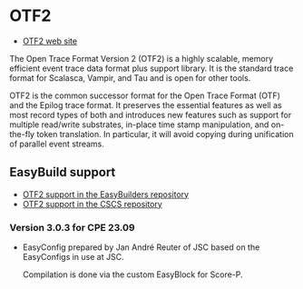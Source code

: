 # OTF2

- [OTF2 web site](https://www.vi-hps.org/projects/score-p)

The Open Trace Format Version 2 (OTF2) is a highly scalable, memory efficient 
event trace data format plus support library. It is the standard trace format for 
Scalasca, Vampir, and Tau and is open for other tools.

OTF2 is the common successor format for the Open Trace Format (OTF) and the Epilog 
trace format. It preserves the essential features as well as most record types of 
both and introduces new features such as support for multiple read/write substrates, 
in-place time stamp manipulation, and on-the-fly token translation. In particular, 
it will avoid copying during unification of parallel event streams.


## EasyBuild support

- [OTF2 support in the EasyBuilders repository](https://github.com/easybuilders/easybuild-easyconfigs/tree/develop/easybuild/easyconfigs/o/OTF2)
- [OTF2 support in the CSCS repository](https://github.com/easybuilders/CSCS/tree/master/easybuild/easyconfigs/o/OTF2)


### Version 3.0.3 for CPE 23.09

-   EasyConfig prepared by Jan André Reuter of JSC based on the EasyConfigs in use at JSC.

    Compilation is done via the custom EasyBlock for Score-P.
